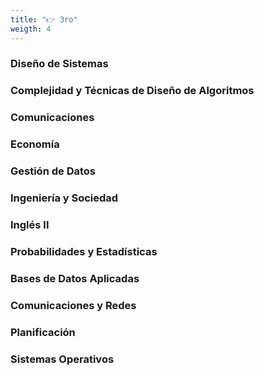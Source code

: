```yaml
---
title: "👉️ 3ro"
weigth: 4
---
```

### Diseño de Sistemas

### Complejidad y Técnicas de Diseño de Algoritmos

### Comunicaciones

### Economía

### Gestión de Datos

### Ingeniería y Sociedad

### Inglés II

### Probabilidades y Estadísticas

### Bases de Datos Aplicadas

### Comunicaciones y Redes

### Planificación

### Sistemas Operativos
